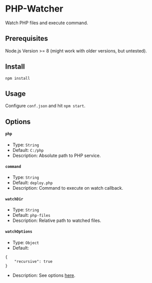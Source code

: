 # PHP-Watcher
Watch PHP files and execute command.

## Prerequisites
Node.js Version >= 8 (might work with older versions, but untested).

## Install
```
npm install
```

## Usage
Configure `conf.json` and hit `npm start`.

## Options

#### `php`
* Type: `String`
* Default: `C:/php`
* Description: Absolute path to PHP service.

#### `command`
* Type: `String`
* Default: `deploy.php`
* Description: Command to execute on watch callback.

#### `watchDir`
* Type: `String`
* Default: `php-files`
* Description: Relative path to watched files.

#### `watchOptions`
* Type: `Object`
* Default: 
```
{
    "recursive": true
}
```
* Description: See options [here](https://nodejs.org/api/fs.html#fs_fs_watch_filename_options_listener).
